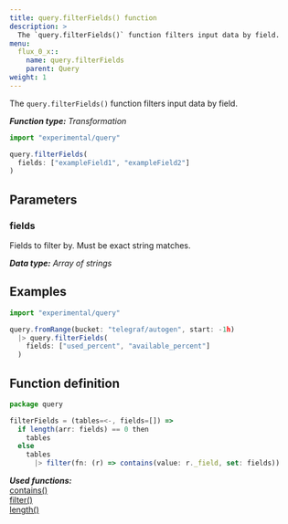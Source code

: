 ```yaml
---
title: query.filterFields() function
description: >
  The `query.filterFields()` function filters input data by field.
menu:
  flux_0_x::
    name: query.filterFields
    parent: Query
weight: 1
---
```


The `query.filterFields()` function filters input data by field.

_**Function type:** Transformation_

```js
import "experimental/query"

query.filterFields(
  fields: ["exampleField1", "exampleField2"]
)
```

## Parameters

### fields
Fields to filter by.
Must be exact string matches.

_**Data type:** Array of strings_

## Examples

```js
import "experimental/query"

query.fromRange(bucket: "telegraf/autogen", start: -1h)
  |> query.filterFields(
    fields: ["used_percent", "available_percent"]
  )
```

## Function definition
```js
package query

filterFields = (tables=<-, fields=[]) =>
  if length(arr: fields) == 0 then
    tables
  else
    tables
      |> filter(fn: (r) => contains(value: r._field, set: fields))
```

_**Used functions:**_  
[contains()](/flux/v0.x/stdlib/built-in/tests/contains/)  
[filter()](/flux/v0.x/stdlib/built-in/transformations/filter/)  
[length()](/flux/v0.x/stdlib/built-in/misc/length/)  
